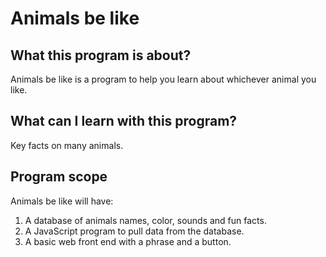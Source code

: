 # Animals be like
## What this program is about?
Animals be like is a program to help you learn about whichever animal you like.

## What can I learn with this program?
Key facts on many animals.

## Program scope
Animals be like will have:
1. A database of animals names, color, sounds and fun facts.
2. A JavaScript program to pull data from the database.
3. A basic web front end with a phrase and a button.